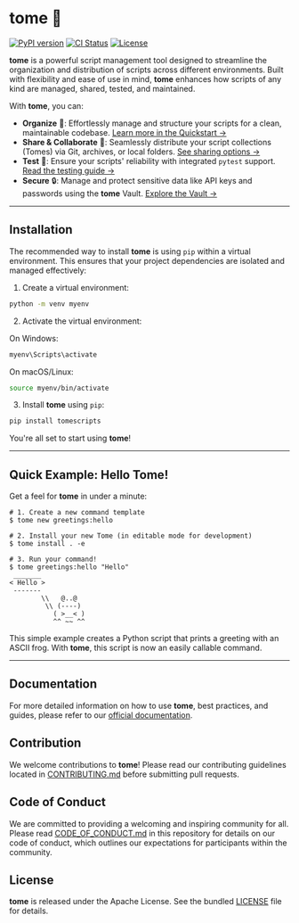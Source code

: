 # tome 📖

[![PyPI version](https://badge.fury.io/py/tomescripts.svg)](https://badge.fury.io/py/tomescripts)
[![CI Status](https://github.com/jfrog/tome/actions/workflows/main.yml/badge.svg)](https://github.com/jfrog/tome/actions/workflows/main.yml)
[![License](https://img.shields.io/badge/License-Apache_2.0-blue.svg)](https://opensource.org/licenses/Apache-2.0)

**tome** is a powerful script management tool designed to streamline the
organization and distribution of scripts across different environments. Built
with flexibility and ease of use in mind, **tome** enhances how scripts of any
kind are managed, shared, tested, and maintained.

With **tome**, you can:

* **Organize** 📂: Effortlessly manage and structure your scripts for a clean,
  maintainable codebase. [Learn more in the Quickstart →](https://jfrog.github.io/tome/latest/overview/quickstart/)
* **Share & Collaborate** 🤝: Seamlessly distribute your script collections
  (Tomes) via Git, archives, or local folders. [See sharing options →](https://jfrog.github.io/tome/latest/guides/share/)
* **Test** 🧪: Ensure your scripts' reliability with integrated `pytest`
  support. [Read the testing guide →](https://jfrog.github.io/tome/latest/guides/testing/)
* **Secure** 🔒: Manage and protect sensitive data like API keys and passwords
  using the **tome** Vault. [Explore the Vault →](https://jfrog.github.io/tome/latest/guides/features/vault/)

---

## Installation

The recommended way to install **tome** is using `pip` within a virtual environment. This
ensures that your project dependencies are isolated and managed effectively:

1. Create a virtual environment:

```bash
python -m venv myenv
```

2. Activate the virtual environment:

On Windows:
```bash
myenv\Scripts\activate
```

On macOS/Linux:
```bash
source myenv/bin/activate
```

3. Install **tome** using `pip`:

```bash
pip install tomescripts
```

You're all set to start using **tome**!

---

## Quick Example: Hello Tome!

Get a feel for **tome** in under a minute:

```console
# 1. Create a new command template
$ tome new greetings:hello

# 2. Install your new Tome (in editable mode for development)
$ tome install . -e

# 3. Run your command!
$ tome greetings:hello "Hello"
 _______
< Hello >
 -------
        \\   @..@
         \\ (----)
           ( >__< )
           ^^ ~~ ^^
```

This simple example creates a Python script that prints a greeting with an ASCII
frog. With **tome**, this script is now an easily callable command.

---

## Documentation

For more detailed information on how to use **tome**, best practices, and guides, please
refer to our [official documentation](https://jfrog.github.io/tome/).

## Contribution

We welcome contributions to **tome**! Please read our contributing guidelines located in
[CONTRIBUTING.md](CONTRIBUTING.md) before submitting pull requests.

## Code of Conduct

We are committed to providing a welcoming and inspiring community for all. Please read
[CODE_OF_CONDUCT.md](CODE_OF_CONDUCT.md) in this repository for details on our code of
conduct, which outlines our expectations for participants within the community.

## License

**tome** is released under the Apache License. See the bundled [LICENSE](LICENSE) file for
details.
